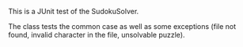 This is a JUnit test of the SudokuSolver.
 
The class tests the common case as well as some exceptions (file not found, invalid character in the file, unsolvable puzzle).
